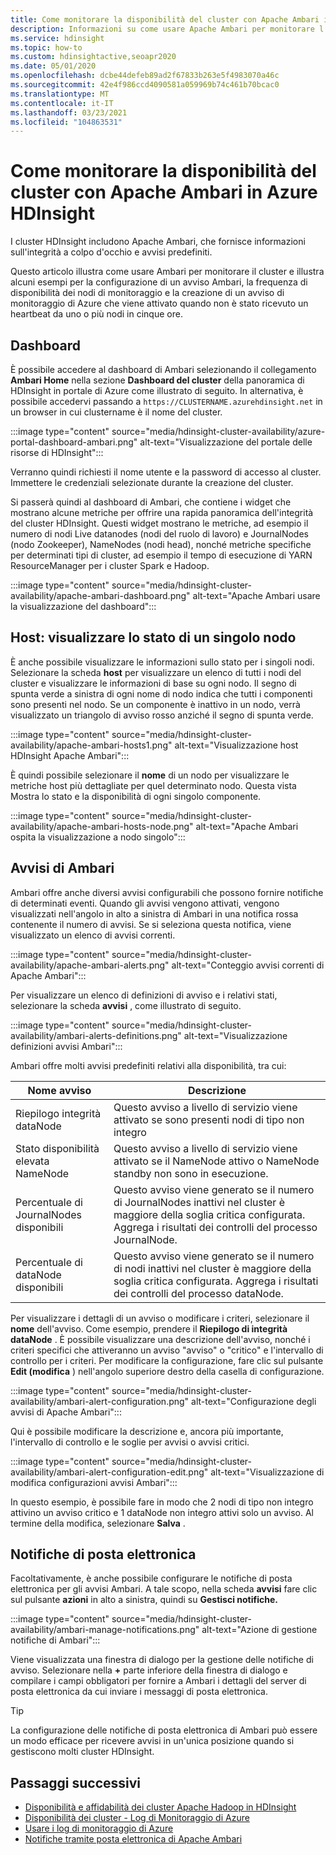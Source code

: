```yaml
---
title: Come monitorare la disponibilità del cluster con Apache Ambari in Azure HDInsight
description: Informazioni su come usare Apache Ambari per monitorare l'integrità e la disponibilità del cluster.
ms.service: hdinsight
ms.topic: how-to
ms.custom: hdinsightactive,seoapr2020
ms.date: 05/01/2020
ms.openlocfilehash: dcbe44defeb89ad2f67833b263e5f4983070a46c
ms.sourcegitcommit: 42e4f986ccd4090581a059969b74c461b70bcac0
ms.translationtype: MT
ms.contentlocale: it-IT
ms.lasthandoff: 03/23/2021
ms.locfileid: "104863531"
---
```

# <a name="how-to-monitor-cluster-availability-with-apache-ambari-in-azure-hdinsight"></a>Come monitorare la disponibilità del cluster con Apache Ambari in Azure HDInsight

I cluster HDInsight includono Apache Ambari, che fornisce informazioni sull'integrità a colpo d'occhio e avvisi predefiniti.

Questo articolo illustra come usare Ambari per monitorare il cluster e illustra alcuni esempi per la configurazione di un avviso Ambari, la frequenza di disponibilità dei nodi di monitoraggio e la creazione di un avviso di monitoraggio di Azure che viene attivato quando non è stato ricevuto un heartbeat da uno o più nodi in cinque ore.

## <a name="dashboard"></a>Dashboard

È possibile accedere al dashboard di Ambari selezionando il collegamento **Ambari Home** nella sezione **Dashboard del cluster** della panoramica di HDInsight in portale di Azure come illustrato di seguito. In alternativa, è possibile accedervi passando a `https://CLUSTERNAME.azurehdinsight.net` in un browser in cui clustername è il nome del cluster.

:::image type="content" source="media/hdinsight-cluster-availability/azure-portal-dashboard-ambari.png" alt-text="Visualizzazione del portale delle risorse di HDInsight":::

Verranno quindi richiesti il nome utente e la password di accesso al cluster. Immettere le credenziali selezionate durante la creazione del cluster.

Si passerà quindi al dashboard di Ambari, che contiene i widget che mostrano alcune metriche per offrire una rapida panoramica dell'integrità del cluster HDInsight. Questi widget mostrano le metriche, ad esempio il numero di nodi Live datanodes (nodi del ruolo di lavoro) e JournalNodes (nodo Zookeeper), NameNodes (nodi head), nonché metriche specifiche per determinati tipi di cluster, ad esempio il tempo di esecuzione di YARN ResourceManager per i cluster Spark e Hadoop.

:::image type="content" source="media/hdinsight-cluster-availability/apache-ambari-dashboard.png" alt-text="Apache Ambari usare la visualizzazione del dashboard":::

## <a name="hosts--view-individual-node-status"></a>Host: visualizzare lo stato di un singolo nodo

È anche possibile visualizzare le informazioni sullo stato per i singoli nodi. Selezionare la scheda **host** per visualizzare un elenco di tutti i nodi del cluster e visualizzare le informazioni di base su ogni nodo. Il segno di spunta verde a sinistra di ogni nome di nodo indica che tutti i componenti sono presenti nel nodo. Se un componente è inattivo in un nodo, verrà visualizzato un triangolo di avviso rosso anziché il segno di spunta verde.

:::image type="content" source="media/hdinsight-cluster-availability/apache-ambari-hosts1.png" alt-text="Visualizzazione host HDInsight Apache Ambari":::

È quindi possibile selezionare il **nome** di un nodo per visualizzare le metriche host più dettagliate per quel determinato nodo. Questa vista Mostra lo stato e la disponibilità di ogni singolo componente.

:::image type="content" source="media/hdinsight-cluster-availability/apache-ambari-hosts-node.png" alt-text="Apache Ambari ospita la visualizzazione a nodo singolo":::

## <a name="ambari-alerts"></a>Avvisi di Ambari

Ambari offre anche diversi avvisi configurabili che possono fornire notifiche di determinati eventi. Quando gli avvisi vengono attivati, vengono visualizzati nell'angolo in alto a sinistra di Ambari in una notifica rossa contenente il numero di avvisi. Se si seleziona questa notifica, viene visualizzato un elenco di avvisi correnti.

:::image type="content" source="media/hdinsight-cluster-availability/apache-ambari-alerts.png" alt-text="Conteggio avvisi correnti di Apache Ambari":::

Per visualizzare un elenco di definizioni di avviso e i relativi stati, selezionare la scheda **avvisi** , come illustrato di seguito.

:::image type="content" source="media/hdinsight-cluster-availability/ambari-alerts-definitions.png" alt-text="Visualizzazione definizioni avvisi Ambari":::

Ambari offre molti avvisi predefiniti relativi alla disponibilità, tra cui:

| Nome avviso                        | Descrizione   |
|---|---|
| Riepilogo integrità dataNode           | Questo avviso a livello di servizio viene attivato se sono presenti nodi di tipo non integro|
| Stato disponibilità elevata NameNode | Questo avviso a livello di servizio viene attivato se il NameNode attivo o NameNode standby non sono in esecuzione.|
| Percentuale di JournalNodes disponibili    | Questo avviso viene generato se il numero di JournalNodes inattivi nel cluster è maggiore della soglia critica configurata. Aggrega i risultati dei controlli del processo JournalNode. |
| Percentuale di dataNode disponibili       | Questo avviso viene generato se il numero di nodi inattivi nel cluster è maggiore della soglia critica configurata. Aggrega i risultati dei controlli del processo dataNode.|


Per visualizzare i dettagli di un avviso o modificare i criteri, selezionare il **nome** dell'avviso. Come esempio, prendere il **Riepilogo di integrità dataNode** . È possibile visualizzare una descrizione dell'avviso, nonché i criteri specifici che attiveranno un avviso "avviso" o "critico" e l'intervallo di controllo per i criteri. Per modificare la configurazione, fare clic sul pulsante **Edit (modifica** ) nell'angolo superiore destro della casella di configurazione.

:::image type="content" source="media/hdinsight-cluster-availability/ambari-alert-configuration.png" alt-text="Configurazione degli avvisi di Apache Ambari":::

Qui è possibile modificare la descrizione e, ancora più importante, l'intervallo di controllo e le soglie per avvisi o avvisi critici.

:::image type="content" source="media/hdinsight-cluster-availability/ambari-alert-configuration-edit.png" alt-text="Visualizzazione di modifica configurazioni avvisi Ambari":::

In questo esempio, è possibile fare in modo che 2 nodi di tipo non integro attivino un avviso critico e 1 dataNode non integro attivi solo un avviso. Al termine della modifica, selezionare **Salva** .

## <a name="email-notifications"></a>Notifiche di posta elettronica

Facoltativamente, è anche possibile configurare le notifiche di posta elettronica per gli avvisi Ambari. A tale scopo, nella scheda **avvisi** fare clic sul pulsante **azioni** in alto a sinistra, quindi su **Gestisci notifiche.**

:::image type="content" source="media/hdinsight-cluster-availability/ambari-manage-notifications.png" alt-text="Azione di gestione notifiche di Ambari":::

Viene visualizzata una finestra di dialogo per la gestione delle notifiche di avviso. Selezionare nella **+** parte inferiore della finestra di dialogo e compilare i campi obbligatori per fornire a Ambari i dettagli del server di posta elettronica da cui inviare i messaggi di posta elettronica.

> [!TIP]
> La configurazione delle notifiche di posta elettronica di Ambari può essere un modo efficace per ricevere avvisi in un'unica posizione quando si gestiscono molti cluster HDInsight.

## <a name="next-steps"></a>Passaggi successivi

- [Disponibilità e affidabilità dei cluster Apache Hadoop in HDInsight](./hdinsight-business-continuity.md)
- [Disponibilità dei cluster - Log di Monitoraggio di Azure](./cluster-availability-monitor-logs.md)
- [Usare i log di monitoraggio di Azure](hdinsight-hadoop-oms-log-analytics-tutorial.md)
- [Notifiche tramite posta elettronica di Apache Ambari](apache-ambari-email.md)
